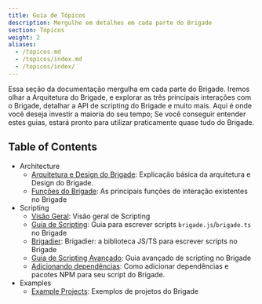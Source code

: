 ```yaml
---
title: Guia de Tópicos
description: Mergulhe em detalhes em cada parte do Brigade
section: Tópicos
weight: 2
aliases:
  - /topicos.md
  - /topicos/index.md
  - /topicos/index/
---
```


Essa seção da documentação mergulha em cada parte do Brigade. Iremos olhar a Arquitetura do Brigade,
e explorar as três principais interações com o Brigade, detalhar a API de scripting do Brigade e muito mais.
Aqui é onde você deseja investir a maioria do seu tempo; Se você conseguir entender estes guias, estará pronto
para utilizar praticamente quase tudo do Brigade.

## Table of Contents

- Architecture
  - [Arquitetura e Design do Brigade](design): Explicação básica da arquitetura e Design do Brigade.
  - [Funções do Brigade](funcoes): As principais funções de interação existentes no Brigade
- Scripting
  - [Visão Geral](scripting/index): Visão geral de Scripting
  - [Guia de Scripting](scripting/guia): Guia para escrever scripts `brigade.js`/`brigade.ts` no Brigade
  - [Brigadier](scripting/brigadier): Brigadier: a biblioteca JS/TS para escrever scripts no Brigade
  - [Guia de Scripting Avançado](scripting/avancado): Guia avançado de scripting no Brigade
  - [Adicionando dependências](scripting/dependencias): Como adicionar dependências e pacotes NPM para
    seu script do Brigade.
- Examples
  - [Example Projects](exemplos): Exemplos de projetos do Brigade

[write]: https://github.com/brigadecore/brigade/new/main/content/docs/topics